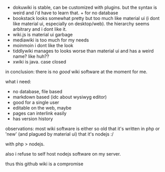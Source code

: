 * dokuwiki is stable, can be customized with plugins. but the syntax is weird and i'd have to learn that. + for no database
* bookstack looks somewhat pretty but too much like material ui (i dont like material ui, especially on desktop/web). the hierarchy seems arbitrary and i dont like it.
* wiki.js is material ui garbage
* mediawiki is too much for my needs
* moinmoin i dont like the look
* tiddlywiki manages to looks worse than material ui and has a weird name? like huh??
* xwiki is java. case closed

in conclusion: there is no _good_ wiki software at the moment for me.

what i need:
* no database, file based
* markdown based (idc about wysiwyg editor)
* good for a single user
* editable on the web, maybe
* pages can interlink easily
* has version history

observations: most wiki software is either so old that it's written in php or 'new' (and plagued by material ui) that it's nodejs :/

with php > nodejs.

also i refuse to self host nodejs software on my server.

thus this github wiki is a compromise